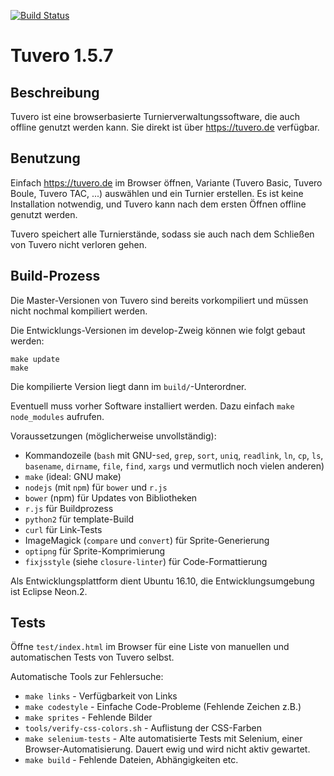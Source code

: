 [![Build Status](https://travis-ci.org/elor/tuvero.svg?branch=develop)](https://travis-ci.org/elor/tuvero)

# Tuvero 1.5.7

## Beschreibung

Tuvero ist eine browserbasierte Turnierverwaltungssoftware, die auch offline genutzt werden kann. Sie direkt ist über <https://tuvero.de> verfügbar.

## Benutzung

Einfach <https://tuvero.de> im Browser öffnen, Variante (Tuvero Basic, Tuvero Boule, Tuvero TAC, ...) auswählen und ein Turnier erstellen.
Es ist keine Installation notwendig, und Tuvero kann nach dem ersten Öffnen offline genutzt werden.

Tuvero speichert alle Turnierstände, sodass sie auch nach dem Schließen von Tuvero nicht verloren gehen.

## Build-Prozess

Die Master-Versionen von Tuvero sind bereits vorkompiliert und müssen nicht nochmal kompiliert werden.

Die Entwicklungs-Versionen im develop-Zweig können wie folgt gebaut werden:

    make update
    make

Die kompilierte Version liegt dann im `build/`-Unterordner.

Eventuell muss vorher Software installiert werden. Dazu einfach `make node_modules` aufrufen.

Voraussetzungen (möglicherweise unvollständig):

* Kommandozeile (`bash` mit GNU-`sed`, `grep`, `sort`, `uniq`, `readlink`, `ln`, `cp`, `ls`, `basename`, `dirname`, `file`, `find`, `xargs` und vermutlich noch vielen anderen)
* `make` (ideal: GNU make)
* `nodejs` (mit `npm`) für `bower` und `r.js`
* `bower` (npm) für Updates von Bibliotheken
* `r.js` für Buildprozess
* `python2` für template-Build
* `curl` für Link-Tests
* ImageMagick (`compare` und `convert`) für Sprite-Generierung
* `optipng` für Sprite-Komprimierung
* `fixjsstyle` (siehe `closure-linter`) für Code-Formattierung

Als Entwicklungsplattform dient Ubuntu 16.10, die Entwicklungsumgebung ist Eclipse Neon.2.

## Tests

Öffne `test/index.html` im Browser für eine Liste von manuellen und automatischen Tests von Tuvero selbst.

Automatische Tools zur Fehlersuche:

* `make links` - Verfügbarkeit von Links
* `make codestyle` - Einfache Code-Probleme (Fehlende Zeichen z.B.)
* `make sprites` - Fehlende Bilder
* `tools/verify-css-colors.sh` - Auflistung der CSS-Farben
* `make selenium-tests` - Alte automatisierte Tests mit Selenium, einer Browser-Automatisierung. Dauert ewig und wird nicht aktiv gewartet.
* `make build` - Fehlende Dateien, Abhängigkeiten etc.

